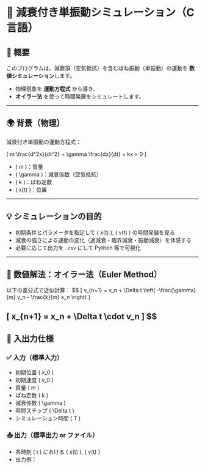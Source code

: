# 🎢 減衰付き単振動シミュレーション（C言語）

## 🧠 概要

このプログラムは、減衰項（空気抵抗）を含むばね振動（単振動）の運動を **数値シミュレーション**します。

- 物理現象を **運動方程式** から導き、
- **オイラー法** を使って時間発展をシミュレートします。

---

## 🌍 背景（物理）

減衰付き単振動の運動方程式：

\[
m \frac{d^2x}{dt^2} + \gamma \frac{dx}{dt} + kx = 0
\]

- \( m \)：質量  
- \( \gamma \)：減衰係数（空気抵抗）  
- \( k \)：ばね定数  
- \( x(t) \)：位置

---

## 💡 シミュレーションの目的

- 初期条件とパラメータを指定して \( x(t) \), \( v(t) \) の時間発展を見る
- 減衰の強さによる運動の変化（過減衰・臨界減衰・振動減衰）を体感する
- 必要に応じて出力を `.csv` にして Python 等で可視化

---

## 🧮 数値解法：オイラー法（Euler Method）

以下の差分式で近似計算：
$$
\[
v_{n+1} = v_n + \Delta t \left( -\frac{\gamma}{m} v_n - \frac{k}{m} x_n \right)
\]

\[
x_{n+1} = x_n + \Delta t \cdot v_n
\]
$$
---

## 🧰 入出力仕様

### ✅ 入力（標準入力）

- 初期位置 \( x_0 \)
- 初期速度 \( v_0 \)
- 質量 \( m \)
- ばね定数 \( k \)
- 減衰係数 \( \gamma \)
- 時間ステップ \( \Delta t \)
- シミュレーション時間 \( T \)

### 📤 出力（標準出力 or ファイル）

- 各時刻 \( t \) における \( x(t) \), \( v(t) \)
- 出力例：
